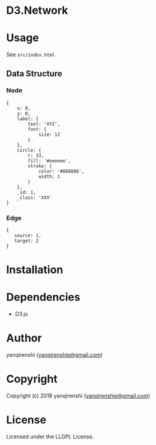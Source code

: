 # D3.Network

# Usage

See `src/index.html`

## Data Structure

### Node

```
{
    x: 0,
    y: 0,
    label: {
        text: 'XYZ',
        font: {
            size: 12
        }
    },
    circle: {
        r: 33,
        fill: '#eeeeee',
        stroke: {
            color: '#888888',
            width: 1
        }
    },
    _id: 1,
    _class: 'XXX'
}
```

### Edge

```
{
   source: 1,
   target: 2
}
```

# Installation

# Dependencies

- D3.js

# Author

yanqirenshi (yanqirenshie@gmail.com)

# Copyright

Copyright (c) 2018 yanqirenshi (yanqirenshie@gmail.com)

# License

Licensed under the LLGPL License.
